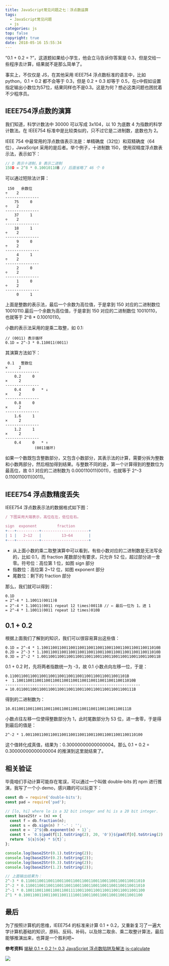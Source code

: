 ```yaml
---
title: JavaScript常见问题之七：浮点数运算
tags:
  - JavaScript常见问题
  - js
categories: js
top: false
copyright: true
date: 2018-05-16 15:55:34
---
```

“0.1 + 0.2 = ?”，这道题如果给小学生，他会立马告诉你答案是 0.3，但是交给一些程序去计算，结果就不是那么简单了。
<!--more-->
事实上，不仅仅是 JS，在其他采用 IEEE754 浮点数标准的语言中，比如python，0.1 + 0.2 都不会等于 0.3，但是 0.2 + 0.3 却等于 0.5，在c中假如设置指定输出小数位为57位，结果同样也不是0.3。这是为何？想必这类问题也困扰着不少程序员。
## IEEE754浮点数的演算
我们知道，科学计数法中 30000 可以写成 3x104，以 10 为底数 4 为指数的科学计数法。在 IEEE754 标准中是比较类似的，只不过它是二进制数，底数也为 2。

IEEE 754 中最常用的浮点数值表示法是：单精确度（32位）和双精确度（64位），JavaScript 采用的是后者。举个例子，十进制数 150，使用双精度浮点数表示法，表示如下：
```js
// D 表示十进制，B 表示二进制
150D = 2^8 * 0.10010110B // 后面省略了 46 个 0
```
可以通过短除法计算：
```
 150   余数位
÷    2
---------------
    75     0   
÷    2
---------------
    37     1
÷    2
---------------
    18     1
÷    2
---------------
     9     0
÷    2
---------------
     4     1
÷    2
---------------
     2     0
÷    2
---------------
     1     0
÷    2
---------------
     0     1
```
上面是整数的表示法，最后一个余数为高位值，于是拿到 150 对应的二进制数位 10010110.最后一个余数为高位值，于是拿到 150 对应的二进制数位 10010110，也就等于 2^8 * 0.10010110。

小数的表示法采用的是乘二取整，如 0.1:
```
// (0011) 表示循环
0.1D = 2^-3 * 0.110011(0011)
```
其演算方法如下：
```
 0.1   整数位
×     2
---------------
    0.2     0 
×     2
---------------
    0.4     0   * ↓
×     2
---------------
    0.8     0 
×     2
---------------
    1.6     1 
×     2
---------------
    1.2     1
×     2
---------------
    0.4     0   * ↑
             (0011循环)
```
如果一个数既包含整数部分，又包含小数部分，其表示法的计算，需要分拆为整数和小数两部分，然后相加得到结果。与整数不同的是，第一个计算得到的整数位为最高位，故 0.1 对应的二进制数为 0.000110011(0011)，也就等于 2^-3 0.1100110011(0011)。

## IEEE754 浮点数精度丢失
IEEE754 浮点数表示法的数据格式如下图：
```js
/ 下图采用大端表示，高位在左，低位在右。

sign  exponent         fraction
+---+----------+---------------------+
| 1 |   2~12   |         13~64       |
+---+----------+---------------------+
```
* 从上面小数的乘二取整演算中可以看到，有些小数对应的二进制数是无法写全的，比如 0.1，而 fraction 尾数部分有要求，只允许 52 位，超过部分进一舍零。符号位：高位第 1 位，如图 sign 部分
* 指数位：高位第 2~12 位，如图 exponent 部分
* 尾数位：剩下的 fraction 部分

那么，我们就可以得到：
```
0.1D 
= 2^-4 * 1.10011(0011)B
= 2^-4 * 1.10011(0011 repeat 12 times)0011B // ← 最后一位为 1，进 1
= 2^-4 * 1.10011(0011 repeat 12 times)010B
```

## 0.1 + 0.2
根据上面我们了解到的知识，我们可以很容易算出这些值：
```
0.1D = 2^-4 * 1.1001100110011001100110011001100110011001100110011010B
0.2D = 2^-3 * 1.1001100110011001100110011001100110011001100110011010B
0.3D = 2^-2 * 1.0011001100110011001100110011001100110011001100110011B
```
0.1 + 0.2 时，先将两者指数统一为 -3，故 0.1 小数点向左移一位，于是：
```
0.1100110011001100110011001100110011001100110011001101B
+  1.1001100110011001100110011001100110011001100110011010B
------------------------------------------------------------
= 10.0110011001100110011001100110011001100110011001100111B
```
得到的二进制数为：
```
10.0110011001100110011001100110011001100110011001100111B
```
小数点往左移一位使得整数部分为 1，此时尾数部分为 53 位，进一舍零，于是得到最后的值是：
```
2^-2 * 1.0011001100110011001100110011001100110011001100110100
```
这个值转化成真值，结果为：0.30000000000000004。那么 0.1 + 0.2 = 0.30000000000000004 的推演到这里就结束了。

## 相关验证
毕竟咱们手动计算可能存在笔误，可以通过一个叫做 double-bits 的 npm 进行推演，我写了一个小 demo，感兴趣的可以玩耍下：
```js
const db = require('double-bits');
const pad = require('pad');

// [lo, hi] where lo is a 32 bit integer and hi is a 20 bit integer.
const base2Str = (n) => {
  const f = db.fraction(n);
  const s = db.sign(n) ? '-' : '';
  const e = `2^${db.exponent(n) + 1}`;
  const t = `0.${pad(f[1].toString(2), 20, '0')}${pad(f[0].toString(2), 32, '0')}`;
  return `${s}${e} * ${t}`;
};

console.log(base2Str(0.1).toString(2));
console.log(base2Str(0.2).toString(2));
console.log(base2Str(0.3).toString(2));
console.log(base2Str(1.2).toString(2));

// 上面输出结果为：
2^-3 * 0.11001100110011001100110011001100110011001100110011010
2^-2 * 0.11001100110011001100110011001100110011001100110011010
2^-1 * 0.10011001100110011001111001100110011001100110011001100
2^1 * 0.10011001100110011001111001100110011001100110011001100
```
## 最后
为了按照计算机的思维，IEEE754 的标准来计算 0.1 + 0.2，又重新复习了一遍大学计算机基础的知识，原码、反码、补码，以及除二取余、乘二取整计算法，最后能够推演出来，也算是一个胜利吧~



**参考资料**
[揭秘 0.1 + 0.2 != 0.3](http://www.cnblogs.com/hustskyking/p/ieee754-operation-in-js.html)
[JavaScript 浮点数陷阱及解法](https://github.com/camsong/blog/issues/9)
[js-calculate](https://github.com/yuhaiyang1/float_calculate)

![](http://oankigr4l.bkt.clouddn.com/wexin.png)